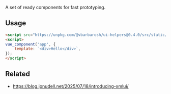 A set of ready components for fast prototyping.

## Usage

```html
<script src="https://unpkg.com/@vbarbarosh/ui-helpers@0.4.0/src/static/js/bundle.js"></script>
<script>
vue_component('app', {
    template: `<div>Hello</div>`,
});
</script>
```

## Related

- https://blog.jonudell.net/2025/07/18/introducing-xmlui/
